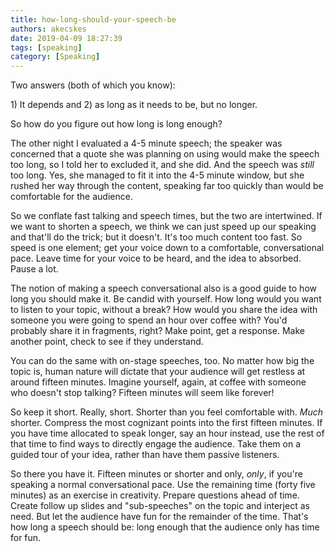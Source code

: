 ```yaml
---
title: how-long-should-your-speech-be
authors: akecskes
date: 2019-04-09 18:27:39
tags: [speaking]
category: [Speaking]
---
```


<p>Two answers (both of which you know):</p>
<p>1) It depends and 2) as long as it needs to be, but no longer.</p>
<p>So how do you figure out how long is long enough?</p>

<p>The other night I evaluated a 4-5 minute speech; the speaker was concerned that a quote she was planning on using would make the speech too long, so I told her to excluded it, and she did. And the speech was <em>still</em> too long. Yes, she managed to fit it into the 4-5 minute window, but she rushed her way through the content, speaking far too quickly than would be comfortable for the audience.</p>
<p>So we conflate fast talking and speech times, but the two are intertwined. If we want to shorten a speech, we think we can just speed up our speaking and that'll do the trick; but it doesn't. It's too much content too fast. So speed is one element; get your voice down to a comfortable, conversational pace. Leave time for your voice to be heard, and the idea to absorbed. Pause a lot.</p>
<p>The notion of making a speech conversational also is a good guide to how long you should make it. Be candid with yourself. How long would you want to listen to your topic, without a break? How would you share the idea with someone you were going to spend an hour over coffee with? You'd probably share it in fragments, right? Make point, get a response. Make another point, check to see if they understand.</p>
<p>You can do the same with on-stage speeches, too. No matter how big the topic is, human nature will dictate that your audience will get restless at around fifteen minutes. Imagine yourself, again, at coffee with someone who doesn't stop talking? Fifteen minutes will seem like forever!</p>
<p>So keep it short. Really, short. Shorter than you feel comfortable with. <em>Much</em> shorter. Compress the most cognizant points into the first fifteen minutes. If you have time allocated to speak longer, say an hour instead, use the rest of that time to find ways to directly engage the audience. Take them on a guided tour of your idea, rather than have them passive listeners.</p>
<p>So there you have it. Fifteen minutes or shorter and only, <em>only</em>, if you're speaking a normal conversational pace. Use the remaining time (forty five minutes) as an exercise in creativity. Prepare questions ahead of time. Create follow up slides and "sub-speeches" on the topic and interject as need. But let the audience have fun for the remainder of the time. That's how long a speech should be: long enough that the audience only has time for fun.</p>
